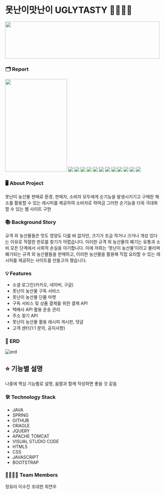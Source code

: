 # 못난이맛난이 UGLYTASTY 🥕🥦🥔🍎
<img src="https://github.com/squidsquad6/uglytasty/assets/145431108/f4b8c61c-9653-4845-b87c-551f11857bef"  width="500" height="120"/>  

### 🗂 Report
<img src="https://github.com/squidsquad6/uglytasty/assets/134485735/ce85b8de-4a37-464b-8562-335339c8f100" width="200" height="300"/>
<img src="https://github.com/squidsquad6/uglytasty/assets/134485735/84f2b922-dfe3-4289-9d6f-58a421ab9cd3" width="" height=""/>
<img src="https://github.com/squidsquad6/uglytasty/assets/134485735/4ba4ff79-0604-4c72-93ec-20831f1687ab" width="" height=""/>
<img src="https://github.com/squidsquad6/uglytasty/assets/134485735/a06fe31c-d3cb-4400-b645-dd30b1da3747" width="" height=""/>
<img src="https://github.com/squidsquad6/uglytasty/assets/134485735/7c6cf7bd-9556-4a0e-85ae-87bb2c056b12" width="" height=""/>
<img src="https://github.com/squidsquad6/uglytasty/assets/134485735/88bb93bc-1fd1-4f57-a3ca-3431806866c7" width="" height=""/>
<img src="https://github.com/squidsquad6/uglytasty/assets/134485735/b93be36e-b374-42d6-af5d-b2496ab67469" width="" height=""/>
<img src="https://github.com/squidsquad6/uglytasty/assets/134485735/2ad9f903-874d-448f-8359-012fdf825213" width="" height=""/>
<img src="https://github.com/squidsquad6/uglytasty/assets/134485735/57c7ffc5-421c-4934-8240-add5d58dd8e1" width="" height=""/>
<img src="https://github.com/squidsquad6/uglytasty/assets/134485735/3f19c34a-486f-40ce-bbff-a3ec77149f41" width="" height=""/>
<img src="https://github.com/squidsquad6/uglytasty/assets/134485735/b8474a18-a5d3-423b-9330-48cee38c2d56" width="" height=""/>
<img src="https://github.com/squidsquad6/uglytasty/assets/134485735/50248ab0-ea12-49d2-aebc-f1ad0ebe61ea" width="" height=""/>
<img src="https://github.com/squidsquad6/uglytasty/assets/134485735/df9ab679-59ce-44e3-b072-2e5643d4e4e7" width="" height=""/>













### 🖥 About Project
못난이 농산물 판매로 환경, 판매자, 소비자 모두에게 순기능을 발생시키기고 구매한 채소를 활용할 수 있는 레시피를 제공하여 소비자로 하여금 그러한 순기능을 더욱 극대화할 수 있는 웹 사이트 구현  



### 📚 Background Story
규격 외 농산물들은 맛도 영양도 다를 바 없지만, 크기가 조금 작거나 크거나 개성 있다는 이유로 적절한 판로를 찾기가 어렵습니다. 이러한 규격 외 농산물의 폐기는 유통과 소비 모든 단계에서 사회적 손실을 야기합니다.
이에 저희는 ‘못난이 농산물’이라고 불리며 폐기되는 규격 외 농산물들을 판매하고, 이러한 농산물을 활용해 직접 요리할 수 있는 레시피를 제공하는 사이트를 만들고자 했습니다.  



### 💡 Features
- 소셜 로그인(카카오, 네이버, 구글)
- 못난이 농산물 구독 서비스
- 못난이 농산물 단품 마켓
- 구독 서비스 및 상품 결제를 위한 결제 API
- 택배사 API 활용 운송 관리
- 주소 찾기 API
- 못난이 농산물 활용 레시피 게시판, 댓글
- 고객 센터(1:1 문의, 공지사항)  



### 📃 ERD
![erd](https://github.com/squidsquad6/uglytasty/assets/145431108/8c5eb9b1-1226-4917-8495-94df52288fbd)  



## ⭐ 기능별 설명
나중에 핵심 기능별로 설명, 움짤과 함께 작성하면 좋을 것 같음 



### 🛠 Technology Stack
- JAVA
- SPRING
- GITHUB
- ORAGLE
- JQUERY
- APACHE TOMCAT
- VISUAL STUDIO CODE
- HTML5
- CSS
- JAVASCRIPT
- BOOTSTRAP  



### 👨‍👩‍👧‍👦 Team Members
정유리 이수진 조대현 최연우  
